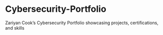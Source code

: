 # Cybersecurity-Portfolio
Zariyan Cook’s Cybersecurity Portfolio showcasing projects, certifications, and skills
